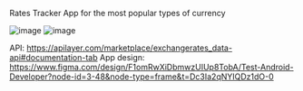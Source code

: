 Rates Tracker App for the most popular types of currency

![image](https://github.com/user-attachments/assets/7f3ce2b8-2323-45c4-bec7-232f7472bc1d)
![image](https://github.com/user-attachments/assets/0d5f6fe4-5ee5-4511-87d6-d380953fa816)

API: https://apilayer.com/marketplace/exchangerates_data-api#documentation-tab
App design: https://www.figma.com/design/F1omRwXiDbmwzUIUp8TobA/Test-Android-Developer?node-id=3-48&node-type=frame&t=Dc3Ia2qNYIQDz1dO-0
